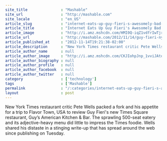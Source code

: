 ```yaml
---
site_title               : "Mashable"
site_url                 : "http://mashable.com"
site_locale              : "en_US"
article_slug             : "internet-eats-up-guy-fieri-s-awesomely-bad-nyt-restaurant-review"
article_title            : "Internet Eats Up Guy Fieri's Awesomely Bad NYT Restaurant Review"
article_image            : "http://i.amz.mshcdn.com/HMI0Q-iqZ1vdfrIwTjrlp9p9MPo=/1200x627/2012%2F12%2F04%2F15%2Finterneteat.9r5.jpg"
article_url              : "http://mashable.com/2012/11/14/guy-fieri-nyt-restaurant-review/"
article_published_at     : "2012-11-14T19:21:38-02:00"
article_description      : "New York Times restaurant critic Pete Wells packed a fork and his appetite for a trip to Flavor Town, USA to review Guy Fieri's new Times Square restaurant, Guy’s American Kitchen & Bar. The sprawling 500-seat eatery and its adjective-heavy menu did little to impress the Times foodie. Wells shared his distaste in a stinging write-up that has spread around the web since publishing on Tuesday."
article_author_name      : null
article_author_image     : "http://i.amz.mshcdn.com/CKJIohpJnp_1vviJAtoNf1DxHYc=/90x90/2016%2F06%2F30%2F32%2F201507140cHeadshot_20.3c3d4.7c050.jpg"
article_author_biography : null
article_author_profile   : null
article_author_facebook  : null
article_author_twitter   : null
category                 : ['technology']
tags                     : ['Mashable']
permalink                : "/:categories/internet-eats-up-guy-fieri-s-awesomely-bad-nyt-restaurant-review/"
layout                   : post
---
```


New York Times restaurant critic Pete Wells packed a fork and his appetite for a trip to Flavor Town, USA to review Guy Fieri's new Times Square restaurant, Guy’s American Kitchen & Bar. The sprawling 500-seat eatery and its adjective-heavy menu did little to impress the Times foodie. Wells shared his distaste in a stinging write-up that has spread around the web since publishing on Tuesday.
